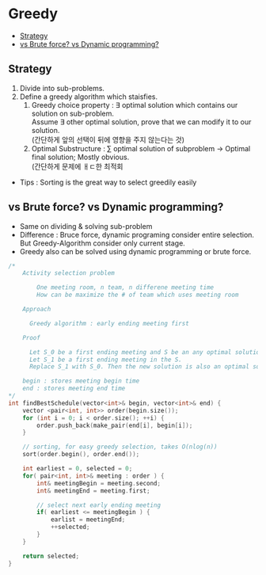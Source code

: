 # Greedy

- [Strategy](#strategy)
- [vs Brute force? vs Dynamic programming?](#vs-brute-force-vs-dynamic-programming)

## Strategy

1. Divide into sub-problems.
2. Define a greedy algorithm which staisfies.
    1. Greedy choice property : ∃ optimal solution which contains our solution on sub-problem.\
       Assume ∃ other optimal solution, prove that we can modify it to our solution.\
       (간단하게 앞의 선택이 뒤에 영향을 주지 않는다는 것)
    2. Optimal Substructure : ∑ optimal solution of subproblem -> Optimal final solution; Mostly obvious.\
       (간단하게 문제에 ㅐㄷ한 최적회

- Tips : Sorting is the great way to select greedily easily

## vs Brute force? vs Dynamic programming?

- Same on dividing & solving sub-problem
- Difference : Bruce force, dynamic programing consider entire selection. But Greedy-Algorithm consider only current stage.
- Greedy also can be solved using dynamic programming or brute force.

```cpp
/*
    Activity selection problem

        One meeting room, n team, n differene meeting time
        How can be maximize the # of team which uses meeting room

    Approach

      Greedy algorithm : early ending meeting first

    Proof

      Let S_0 be a first ending meeting and S be an any optimal solution.
      Let S_1 be a first ending meeting in the S.
      Replace S_1 with S_0. Then the new solution is also an optimal solution

    begin : stores meeting begin time
    end : stores meeting end time
*/
int findBestSchedule(vector<int>& begin, vector<int>& end) {
    vector <pair<int, int>> order(begin.size());
    for (int i = 0; i < order.size(); ++i) {
        order.push_back(make_pair(end[i], begin[i]);
    }

    // sorting, for easy greedy selection, takes O(nlog(n))
    sort(order.begin(), order.end());

    int earliest = 0, selected = 0;
    for( pair<int, int>& meeting : order ) {
        int& meetingBegin = meeting.second;
        int& meetingEnd = meeting.first;

        // select next early ending meeting
        if( earliest <= meetingBegin ) {
            earlist = meetingEnd;
            ++selected;
        }
    }

    return selected;
}
```

